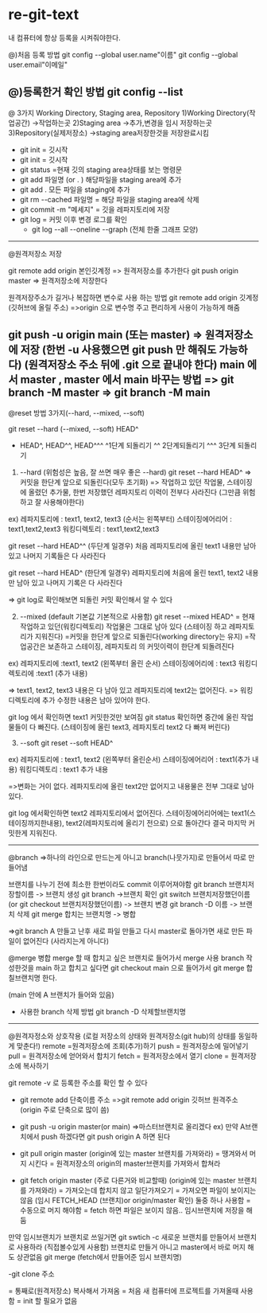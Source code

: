 # re-git-text

내 컴퓨터에 항상 등록을 시켜줘야한다.

@)처음 등록 방법
git config --global user.name"이름"
git config --global user.email"이메일"

@)등록한거 확인 방법
git config --list
---------------------------
@ 3가지 Working Directory, Staging area, Repository
1)Working Directory(작업공간) ->작업하는곳
2)Staging area ->추가,변경을 임시 저장하는곳
3)Repository(실제저장소) ->staging area저장한것을 저장완료시킴

- git init  = 깃시작
- git init = 깃시작
- git status =현재 깃의 staging area상태를 보는 명령문
- git add 파일명 (or . ) 해당파일을 staging area에 추가
- git add . 모든 파일을 staging에 추가
- git rm --cached 파일명 = 해당 파일을 staging area에 삭제
- git commit -m "메세지" = 깃을 레파지토리에 저장
- git log = 커밋 이후 변경 로그를 확인
  * git log --all --oneline --graph
  (전체 한줄 그래프 모양)
--------------------------------
@원격저장소 저장

git remote add origin 본인깃계정 => 원격저장소를 추가한다
git push origin master => 원격저장소에 저장한다

원격저장주소가 길거나 복잡하면 변수로 사용 하는 방법
git remote add origin 깃계정(깃허브에 올릴 주소)
=>origin 으로 변수명 주고 편리하게 사용이 가능하게 해줌

git push -u origin main (또는 master) => 원격저장소에 저장
(한번 -u 사용했으면 git push 만 해줘도 가능하다)
(원격저장소 주소 뒤에 .git 으로 끝내야 한다)
main 에서 master , master 에서 main 바꾸는 방법
=> git branch -M master
=> git branch -M main
------------------------------------
@reset 방법 3가지(--hard, --mixed, --soft)

git reset --hard (--mixed, --soft) HEAD^
* HEAD^, HEAD^^, HEAD^^^
^1단계 되돌리기 ^^ 2단계되돌리기 ^^^ 3단계 되돌리기

1) --hard (위험성은 높음, 잘 쓰면 매우 좋은 --hard)
git reset --hard HEAD^
=> 커밋을 한단계 앞으로 되돌린다(모두 초기화)
=> 작업하고 있던 작업물, 스테이징에 올렸던 추가물, 한번 저장했던 레파지토리 이력이 전부다 사라진다
(그만큼 위험하고 잘 사용해야한다)

ex)
레파지토리에 : text1, text2, text3  (순서는 왼쪽부터)
스테이징에어리어 : text1,text2,text3
워킹디렉토리 : text1,text2,text3

git reset --hard HEAD^^ (두단계 일경우)
처음 레파지토리에 올린 text1 내용만 남아 있고 나머지 기록들은 다 사라진다

git reset --hard HEAD^ (한단계 일경우)
레파지토리에 처음에 올린 text1, text2 내용만 남아 있고 나머지 기록은 다 사라진다

=> git log로 확인해보면 되돌린 커밋 확인해서 알 수 있다 

2) --mixed (default 기본값 기본적으로 사용함)
git reset --mixed HEAD^
= 현재작업하고 있던(워킹디렉토리) 작업물은 그대로 남아 있다
(스테이징 하고 레파지토리가 지워진다)
=커밋을 한단계 앞으로 되돌린다(working directory는 유지)
=작업공간은 보존하고 스테이징, 레파지토리 의 커밋이력이 한단계 되돌려진다

ex)
레파지토리에 :text1, text2 (왼쪽부터 올린 순서)
스테이징에어리에 : text3
워킹디렉토리에 :text1 (추가 내용)

=> text1, text2, text3 내용은 다 남아 있고 레파지토리에 text2는 없어진다.
=> 워킹디렉토리에 추가 수정한 내용은 남아 있어야 한다.

git log 에서 확인하면 text1 커밋한것만 보여짐
git status 확인하면 중간에 올린 작업물들이 다 빠진다.
(스테이징에 올린 text3, 레파지토리 text2 다 빠져 버린다)


3) --soft
git reset --soft HEAD^

ex)
레파지토리에 : text1, text2  (왼쪽부터 올린순서)
스테이징에어리어 : text1(추가 내용)
워킹디렉토리 : text1 추가 내용

=>변화는 거이 없다.  레파지토리에 올린 text2만 없어지고 내용물은 전부 그대로 남아있다.

git log  에서확인하면 text2 레파지토리에서 없어진다.
스테이징에어리어에는 text1(스테이징까지한내용), text2(레파지토리에 올리기 전으로) 으로 돌아간다
결국 마지막 커밋한게 지워진다.

--------------------------------
@branch
=>하나의 라인으로 만드는게 아니고 branch(나뭇가지)로 만들어서 따로 만들어냄

브랜치를 나누기 전에 최소한 한번이라도 commit 이루어져야함
git branch 브랜치저장할이름 -> 브랜치 생성
git branch ->브랜치 확인
git switch 브랜치저장했던이름 
(or git checkout 브랜치저장했던이름) -> 브랜치 변경
git branch -D 이름 -> 브랜치 삭제
git merge 합치는 브랜치명 -> 병합

=>git branch A 만들고 난후 새로 파일 만들고  다시 master로 돌아가면 새로 만든 파일이 없어진다 (사라지는게 아니다)

@merge 병합
merge 할 때 합치고 싶은 브랜치로 들어가서 merge 사용
branch 작성한것을 main 하고 합치고 싶다면
git checkout main 으로 들어가서 git merge 합칠브랜치명 한다.

(main 안에 A 브랜치가 들어와 있음)

- 사용한 branch 삭제 방법
git branch -D 삭제할브랜치명

--------------------------------------
@원격자정소와 상호작용
(로컬 저장소의 상태와 원격저장소(git hub)의 상태를 동일하게 맞춘다!)
remote =원격저장소에 조회(추가)하기
push = 원격저장소에 밀어넣기
pull = 원격저장소에 얻어와서 합치기
fetch = 원격저장소에서 열기
clone = 원격저장소에 복사하기

git remote -v 로  등록한 주소를 확인 할 수 있다

- git remote add 단축이름  주소
=>git remote add origin 깃허브 원격주소
(origin 주로 단축으로 많이 씀)



- git push -u origin master(or main)  =>마스터브랜치로 올리겠다
ex)
만약 A브랜치에서 push 하겠다면
git push origin A 하면 된다

- git pull origin master 
  (origin에 있는 master 브랜치를 가져와라)
= 땡겨와서 머지 시킨다
= 원격저장소의 origin의 master브랜치를 가져와서 합쳐라

- git fetch origin master (주로 다른거와 비교할때)
  (origin에 있는 master 브랜치를 가져와라)
= 가져오는데 합치지 않고 일단가져오기
= 가져오면 파일이 보이지는 않음
(임시 FETCH_HEAD (브랜치)or origin/master 확인) 둘중 하나 사용함
= 수동으로 머지 해야함
= fetch 하면 파일은 보이지 않음.. 임시브랜치에 저장을 해둠


만약 임시브랜치가  브랜치로 쓰일거면 git swtich -c 새로운 브랜치를 만들어서 브랜치로 사용하라 (직접볼수있게 사용함)
브랜치로 만들거 아니고 master에서 바로 머지 해도 상관없음
git merge (fetch에서 만들어준 임시 브랜치명)


-git clone 주소

= 통째로(원격저장소) 복사해서 가져옴
= 처음 새 컴퓨터에 프로젝트를 가져올때 사용함
= init 할 필요가 없음

